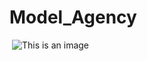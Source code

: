 # Model_Agency
![]()
![This is an image](https://drive.google.com/uc?export=view&id=1tFkyKz-jKF7mxSxziWuCe4kVbwuzjVph)
